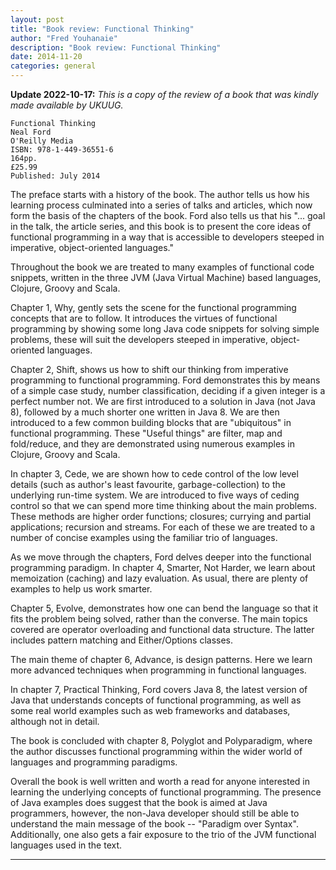 ```yaml
---
layout: post
title: "Book review: Functional Thinking"
author: "Fred Youhanaie"
description: "Book review: Functional Thinking"
date: 2014-11-20
categories: general
---
```


**Update 2022-10-17:** _This is a copy of the review of a book that was kindly
made available by UKUUG._

```
Functional Thinking
Neal Ford
O'Reilly Media
ISBN: 978-1-449-36551-6
164pp.
£25.99
Published: July 2014
```

The preface starts with a history of the book. The author tells us how his
learning process culminated into a series of talks and articles, which now form
the basis of the chapters of the book. Ford also tells us that his "... goal in
the talk, the article series, and this book is to present the core ideas of
functional programming in a way that is accessible to developers steeped in
imperative, object-oriented languages."

Throughout the book we are treated to many examples of functional code snippets,
written in the three JVM (Java Virtual Machine) based languages, Clojure, Groovy
and Scala.

Chapter 1, Why, gently sets the scene for the functional programming concepts
that are to follow. It introduces the virtues of functional programming by
showing some long Java code snippets for solving simple problems, these will
suit the developers steeped in imperative, object-oriented languages.

Chapter 2, Shift, shows us how to shift our thinking from imperative programming
to functional programming. Ford demonstrates this by means of a simple case
study, number classification, deciding if a given integer is a perfect number
not. We are first introduced to a solution in Java (not Java 8), followed by a
much shorter one written in Java 8. We are then introduced to a few common
building blocks that are "ubiquitous" in functional programming. These "Useful
things" are filter, map and fold/reduce, and they are demonstrated using
numerous examples in Clojure, Groovy and Scala.

In chapter 3, Cede, we are shown how to cede control of the low level details
(such as author's least favourite, garbage-collection) to the underlying
run-time system. We are introduced to five ways of ceding control so that we can
spend more time thinking about the main problems. These methods are higher order
functions; closures; currying and partial applications; recursion and streams.
For each of these we are treated to a number of concise examples using the
familiar trio of languages.

As we move through the chapters, Ford delves deeper into the functional
programming paradigm. In chapter 4, Smarter, Not Harder, we learn about
memoization (caching) and lazy evaluation. As usual, there are plenty of
examples to help us work smarter.

Chapter 5, Evolve, demonstrates how one can bend the language so that it fits
the problem being solved, rather than the converse. The main topics covered are
operator overloading and functional data structure. The latter includes pattern
matching and Either/Options classes.

The main theme of chapter 6, Advance, is design patterns. Here we learn more
advanced techniques when programming in functional languages.

In chapter 7, Practical Thinking, Ford covers Java 8, the latest version of Java
that understands concepts of functional programming, as well as some real world
examples such as web frameworks and databases, although not in detail.

The book is concluded with chapter 8, Polyglot and Polyparadigm, where the
author discusses functional programming within the wider world of languages and
programming paradigms.

Overall the book is well written and worth a read for anyone interested in
learning the underlying concepts of functional programming. The presence of Java
examples does suggest that the book is aimed at Java programmers, however, the
non-Java developer should still be able to understand the main message of the
book -- "Paradigm over Syntax". Additionally, one also gets a fair exposure to
the trio of the JVM functional languages used in the text.

---
